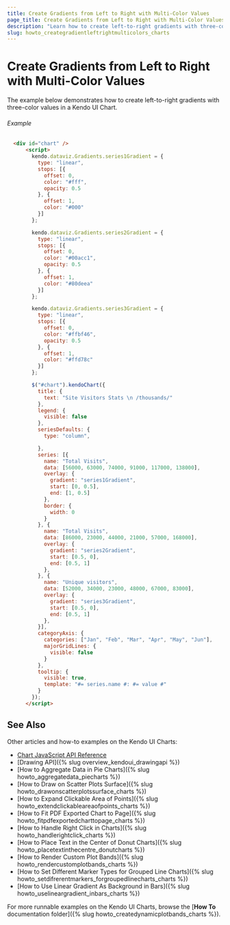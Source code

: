```yaml
---
title: Create Gradients from Left to Right with Multi-Color Values
page_title: Create Gradients from Left to Right with Multi-Color Values | Kendo UI Charts
description: "Learn how to create left-to-right gradients with three-color values in a Kendo UI Chart."
slug: howto_creategradientleftrightmulticolors_charts
---
```


# Create Gradients from Left to Right with Multi-Color Values

The example below demonstrates how to create left-to-right gradients with three-color values in a Kendo UI Chart.

###### Example

```html
  <div id="chart" />
      <script>
        kendo.dataviz.Gradients.series1Gradient = {
          type: "linear",
          stops: [{
            offset: 0,
            color: "#fff",
            opacity: 0.5
          }, {
            offset: 1,
            color: "#000"
          }]
        };

        kendo.dataviz.Gradients.series2Gradient = {
          type: "linear",
          stops: [{
            offset: 0,
            color: "#00acc1",
            opacity: 0.5
          }, {
            offset: 1,
            color: "#80deea"
          }]
        };

        kendo.dataviz.Gradients.series3Gradient = {
          type: "linear",
          stops: [{
            offset: 0,
            color: "#ffbf46",
            opacity: 0.5
          }, {
            offset: 1,
            color: "#ffd78c"
          }]
        };

        $("#chart").kendoChart({
          title: {
            text: "Site Visitors Stats \n /thousands/"
          },
          legend: {
            visible: false
          },
          seriesDefaults: {
            type: "column",

          },
          series: [{
            name: "Total Visits",
            data: [56000, 63000, 74000, 91000, 117000, 138000],
            overlay: {
              gradient: "series1Gradient",
              start: [0, 0.5],
              end: [1, 0.5]
            },
            border: {
              width: 0
            }
          }, {
            name: "Total Visits",
            data: [86000, 23000, 44000, 21000, 57000, 168000],
            overlay: {
              gradient: "series2Gradient",
              start: [0.5, 0],
              end: [0.5, 1]
            },
          }, {
            name: "Unique visitors",
            data: [52000, 34000, 23000, 48000, 67000, 83000],
            overlay: {
              gradient: "series3Gradient",
              start: [0.5, 0],
              end: [0.5, 1]
            },
          }],         
          categoryAxis: {
            categories: ["Jan", "Feb", "Mar", "Apr", "May", "Jun"],
            majorGridLines: {
              visible: false
            }
          },
          tooltip: {
            visible: true,
            template: "#= series.name #: #= value #"
          }
        });
      </script>
```

## See Also

Other articles and how-to examples on the Kendo UI Charts:

* [Chart JavaScript API Reference](/api/javascript/dataviz/ui/chart)
* [Drawing API]({% slug overview_kendoui_drawingapi %})
* [How to Aggregate Data in Pie Charts]({% slug howto_aggregatedata_piecharts %})
* [How to Draw on Scatter Plots Surface]({% slug howto_drawonscatterplotssurface_charts %})
* [How to Expand Clickable Area of Points]({% slug howto_extendclickableareaofpoints_charts %})
* [How to Fit PDF Exported Chart to Page]({% slug howto_fitpdfexportedcharttopage_charts %})
* [How to Handle Right Click in Charts]({% slug howto_handlerightclick_charts %})
* [How to Place Text in the Center of Donut Charts]({% slug howto_placetextinthecentre_donutcharts %})
* [How to Render Custom Plot Bands]({% slug howto_rendercustomplotbands_charts %})
* [How to Set Different Marker Types for Grouped Line Charts]({% slug howto_setdifrerentmarkers_forgroupedlinecharts_charts %})
* [How to Use Linear Gradient As Background in Bars]({% slug howto_uselineargradient_inbars_charts %})

For more runnable examples on the Kendo UI Charts, browse the [**How To** documentation folder]({% slug howto_createdynamicplotbands_charts %}).
